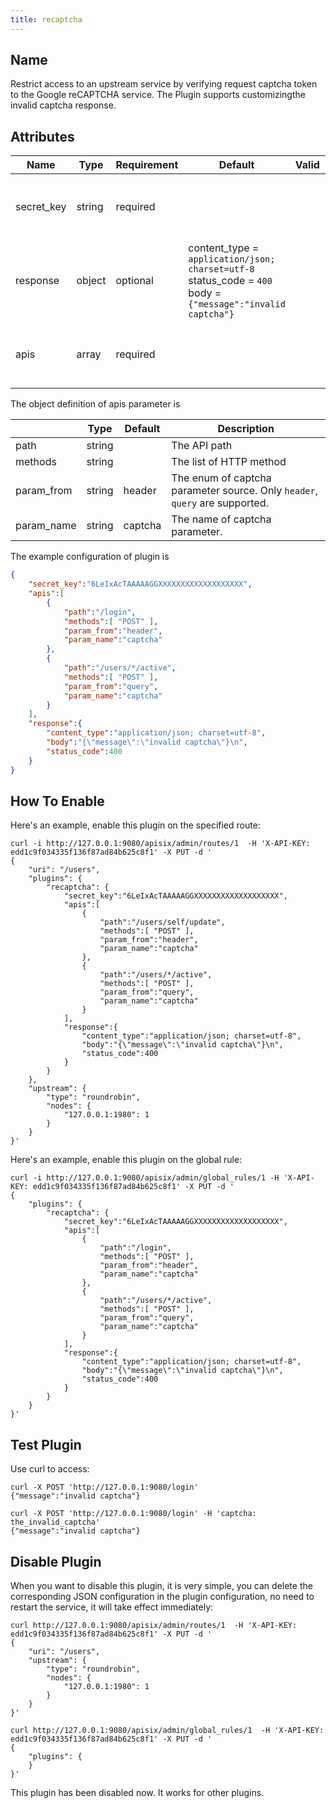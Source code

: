 ```yaml
---
title: recaptcha
---
```


<!--
#
# Licensed to the Apache Software Foundation (ASF) under one or more
# contributor license agreements.  See the NOTICE file distributed with
# this work for additional information regarding copyright ownership.
# The ASF licenses this file to You under the Apache License, Version 2.0
# (the "License"); you may not use this file except in compliance with
# the License.  You may obtain a copy of the License at
#
#     http://www.apache.org/licenses/LICENSE-2.0
#
# Unless required by applicable law or agreed to in writing, software
# distributed under the License is distributed on an "AS IS" BASIS,
# WITHOUT WARRANTIES OR CONDITIONS OF ANY KIND, either express or implied.
# See the License for the specific language governing permissions and
# limitations under the License.
#
-->

## Name

Restrict access to an upstream service by verifying request captcha token to the Google reCAPTCHA service. The Plugin supports customizingthe invalid captcha response.

## Attributes

| Name      | Type          | Requirement | Default    | Valid                                                                    | Description                                                                                                                                         |
| --------- | ------------- | ----------- | ---------- | ------------------------------------------------------------------------ | --------------------------------------------------------------------------------------------------------------------------------------------------- |
| secret_key | string        | required    |            |  | The secret key of the Google reCAPTCHA service. |
| response | object | optional    | content_type  = `application/json; charset=utf-8`<br />status_code = `400`<br />body = `{"message":"invalid captcha"}` |  | The response of invalid recaptcha token. |
| apis | array | required |  |  | The list of APIs needs to be verified by reCAPTCHA. |

The object definition of apis parameter is

|            | Type   | Default | Description                                                  |
| ---------- | ------ | ------- | ------------------------------------------------------------ |
| path       | string |         | The API path                                                 |
| methods    | string |         | The list of HTTP method                                      |
| param_from | string | header  | The enum of captcha parameter source. Only `header`, `query` are supported. |
| param_name | string | captcha | The name of captcha parameter.                               |

The example configuration of plugin is

```json
{
    "secret_key":"6LeIxAcTAAAAAGGXXXXXXXXXXXXXXXXXXX",
    "apis":[
        {
            "path":"/login",
            "methods":[ "POST" ],
            "param_from":"header",
            "param_name":"captcha"
        },
        {
            "path":"/users/*/active",
            "methods":[ "POST" ],
            "param_from":"query",
            "param_name":"captcha"
        }
    ],
    "response":{
        "content_type":"application/json; charset=utf-8",
        "body":"{\"message\":\"invalid captcha\"}\n",
        "status_code":400
    }
}
```

## How To Enable

Here's an example, enable this plugin on the specified route:

```shell
curl -i http://127.0.0.1:9080/apisix/admin/routes/1  -H 'X-API-KEY: edd1c9f034335f136f87ad84b625c8f1' -X PUT -d '
{
    "uri": "/users",
    "plugins": {
        "recaptcha": {
            "secret_key":"6LeIxAcTAAAAAGGXXXXXXXXXXXXXXXXXXX",
            "apis":[
                {
                    "path":"/users/self/update",
                    "methods":[ "POST" ],
                    "param_from":"header",
                    "param_name":"captcha"
                },
                {
                    "path":"/users/*/active",
                    "methods":[ "POST" ],
                    "param_from":"query",
                    "param_name":"captcha"
                }
            ],
            "response":{
                "content_type":"application/json; charset=utf-8",
                "body":"{\"message\":\"invalid captcha\"}\n",
                "status_code":400
            }
        }
    },
    "upstream": {
        "type": "roundrobin",
        "nodes": {
            "127.0.0.1:1980": 1
        }
    }
}'
```

Here's an example, enable this plugin on the global rule:

```shell
curl -i http://127.0.0.1:9080/apisix/admin/global_rules/1 -H 'X-API-KEY: edd1c9f034335f136f87ad84b625c8f1' -X PUT -d '
{
    "plugins": {
        "recaptcha": {
            "secret_key":"6LeIxAcTAAAAAGGXXXXXXXXXXXXXXXXXXX",
            "apis":[
                {
                    "path":"/login",
                    "methods":[ "POST" ],
                    "param_from":"header",
                    "param_name":"captcha"
                },
                {
                    "path":"/users/*/active",
                    "methods":[ "POST" ],
                    "param_from":"query",
                    "param_name":"captcha"
                }
            ],
            "response":{
                "content_type":"application/json; charset=utf-8",
                "body":"{\"message\":\"invalid captcha\"}\n",
                "status_code":400
            }
        }
    }
}'
```

## Test Plugin

Use curl to access:

```shell
curl -X POST 'http://127.0.0.1:9080/login'
{"message":"invalid captcha"}

curl -X POST 'http://127.0.0.1:9080/login' -H 'captcha: the_invalid_captcha'
{"message":"invalid captcha"}
```

## Disable Plugin

When you want to disable this plugin, it is very simple,
you can delete the corresponding JSON configuration in the plugin configuration,
no need to restart the service, it will take effect immediately:

```shell
curl http://127.0.0.1:9080/apisix/admin/routes/1  -H 'X-API-KEY: edd1c9f034335f136f87ad84b625c8f1' -X PUT -d '
{
    "uri": "/users",
    "upstream": {
        "type": "roundrobin",
        "nodes": {
            "127.0.0.1:1980": 1
        }
    }
}'
```

```shell
curl http://127.0.0.1:9080/apisix/admin/global_rules/1  -H 'X-API-KEY: edd1c9f034335f136f87ad84b625c8f1' -X PUT -d '
{
    "plugins": {
    }
}'
```

This plugin has been disabled now. It works for other plugins.
